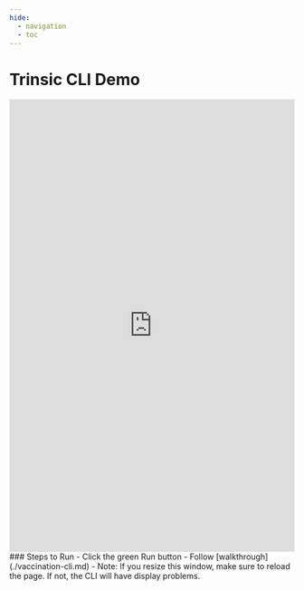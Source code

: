 ```yaml
---
hide:
  - navigation
  - toc
---
```

# Trinsic CLI Demo
<iframe frameborder="0" width="100%" height="800px" src="https://replit.com/@trinsic/cli?embed=true"></iframe>
### Steps to Run
- Click the green Run button
- Follow [walkthrough](./vaccination-cli.md)
- Note: If you resize this window, make sure to reload the page. If not, the CLI will have display problems.
